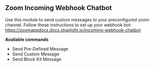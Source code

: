 ## Zoom Incoming Webhook Chatbot


Use this module to send custom messages to your preconfigured zoom channel. Follow these instructions to set up your webhook bot: https://zoomappdocs.docs.stoplight.io/incoming-webhook-chatbot

**Available commands**

* Send Pre-Defined Message
* Send Custom Message
* Send Block Kit Message
